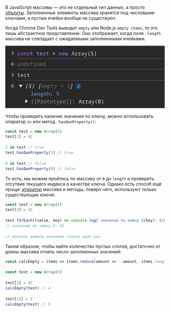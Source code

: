В JavaScript массивы — это не отдельный тип данных, а просто [объекты](/js/objects-objects-everywhere/). Заполненные элементы массива хранятся под числовыми ключами, а пустые ячейки вообще не существуют.

Когда Chrome Dev Tools выводит `empty` или Node.js `empty items`, то это лишь абстрактное представление. Оно отображает, когда поле `.length` массива не совпадает с ожидаемыми заполненными ячейками.

![Пример отображение empty slots](images/empty.png)

Чтобы проверить наличие значения по ключу, можно использовать оператор `in` или метод `.hasOwnProperty()`:

```js
const test = new Array(5)
test[2] = 42

2 in test // true
test.hasOwnProperty(2) // true

0 in test // false
test.hasOwnProperty(0) // false
```

То есть, мы можем пройтись по массиву от `0` до `length` и проверить отсутвие текущего индекса в качестве ключа. Однако есть способ ещё проще: [итератор](/js/iterator/) массива и методы, поверх него, используют только существующие ключи:

```js
const test = new Array(5)
test[2] = 42

test.forEach((value, key) => console.log(`значение по ключу ${key}: ${value}`))
// значение по ключу 2: 42

// консоль вывела значение только один раз
```

Таким образом, чтобы найти количество пустых слотов, достаточно от длины массива отнять число заполненных значений:

```js
const calcEmpty = items => items.reduce(amount => --amount, items.length)

const test = new Array(5)

test[2] = 42
calcEmpty(test) // 4

test[10] = 2
calcEmpty(test) // 9
```
